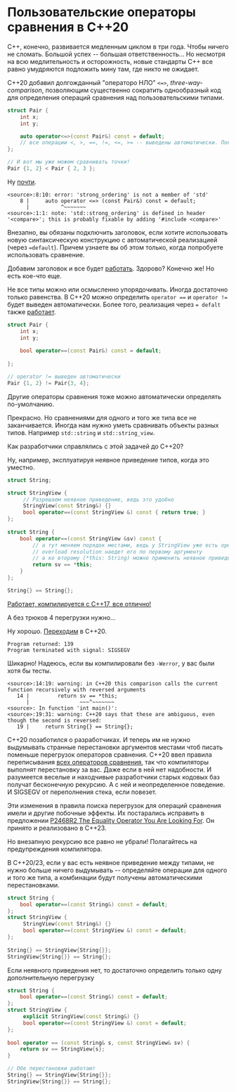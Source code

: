 # Пользовательские операторы сравнения в C++20

С++, конечно, развивается медленным циклом в три года. Чтобы ничего не сломать. Большой успех -- большая ответственность...
Но несмотря на всю медлительность и осторожность, новые стандарты C++ все равно умудряются подложить мину там, где никто не ожидает.

С++20 добавил долгожданный "операторо НЛО" `<=>`, *three-way-comparison*, позволяющим существенно сократить однообразный код для определения операций сравнения над пользовательскими типами.

```C++
struct Pair {
    int x;
    int y;

    auto operator<=>(const Pair&) const = default; 
    // все операции <, >, ==, !=, <=, >= -- выведены автоматически. Покомпонентное сравнение в порядке объявления полей!
};

// И вот мы уже можем сравнивать точки!
Pair {1, 2} < Pair { 2, 3 };
```

Ну [почти](https://godbolt.org/z/1n4Mx6j3e).
```
<source>:8:10: error: 'strong_ordering' is not a member of 'std'
    8 |     auto operator <=> (const Pair&) const = default;
      |          ^~~~~~~~
<source>:1:1: note: 'std::strong_ordering' is defined in header '<compare>'; this is probably fixable by adding '#include <compare>'
```

Внезапно, вы обязаны подключить заголовок, если хотите использовать новую синтаксическую конструкцию 
c автоматической реализацией (через `=default`). Причем узнаете вы об этом только, когда попробуете использовать сравнение.

Добавим заголовок и все будет [работать](https://godbolt.org/z/5E4csxK6b). Здорово? Конечно же!
Но есть кое-что еще.

Не все типы можно или осмысленно упорядочивать. Иногда достаточно только равенства.
В C++20 можно определить `operator ==` и `operator !=` будет выведен автоматически.
Более того, реализация через `= defalt` также [работает](https://godbolt.org/z/Mc9YEsGWK).

```C++
struct Pair {
    int x;
    int y;
    
    bool operator==(const Pair&) const = default; 
    
};

// operator != выведен автоматически
Pair {1, 2} != Pair{3, 4};
```

Другие операторы сравнения тоже можно автоматически определять по-умолчанию.

Прекрасно. Но сравнениями для одного и того же типа все не заканчивается. Иногда нам нужно уметь сравнивать
объекты разных типов. Например `std::string` и `std::string_view`. 

Как разработчики справлялись с этой задачей до C++20?

Ну, например, эксплуатируя неявное приведение типов, когда это уместно.
```C++
struct String;

struct StringView {
     // Разрешаем неявное приведение, ведь это удобно
     StringView(const String&) {}
     bool operator==(const StringView &) const { return true; }
};
   
struct String {
    bool operator==(const StringView &sv) const { 
        // а тут меняем порядок местами, ведь у StringView уже есть operator ==
        // overload resolution наедет его по первому аргументу
        // а ко второму (*this: String) можно применить неявное приведенине типа. Все отлично!
        return sv == *this; 
    }
};

String{} == String{};
```
[Работает, компилируется c С++17, все отлично!](https://godbolt.org/z/Ynzo54sYe)

А без трюков 4 перегрузки нужно...

Ну хорошо. [Переходим](https://godbolt.org/z/Yn8M34d7o) в C++20.

```
Program returned: 139
Program terminated with signal: SIGSEGV
```

Шикарно! Надеюсь, если вы компилировали без `-Werror`, у вас были хотя бы тесты.

```
<source>:14:19: warning: in C++20 this comparison calls the current function recursively with reversed arguments
   14 |         return sv == *this;
      |                ~~~^~~~~~~~
<source>: In function 'int main()':
<source>:19:31: warning: C++20 says that these are ambiguous, even though the second is reversed:
   19 |     return String{} == String{};
```

С++20 позаботился о разработчиках. И теперь им не нужно выдумывать странные перестановки аргументов местами чтоб писать поменьше перегрузок операторов сравнения. 
C++20 ввел правила переписывания [всех операторов сравнения](https://en.cppreference.com/w/cpp/language/overload_resolution#Call_to_an_overloaded_operator), так что компиляторы выполнят перестановку за вас. Даже если в ней нет надобности. И разумеется веселые и находчивые разработчики старых кодовых баз получат бесконечную рекурсию. А c ней и неопределенное поведение. И SIGSEGV от переполнения стека, если повезет.

Эти изменения в правила поиска перегрузок для операций сравнения имели и другие побочные эффекты. Их постарались исправить в предложении [P2468R2 The Equality Operator You Are Looking For](https://www.open-std.org/jtc1/sc22/wg21/docs/papers/2022/p2468r2.html#code-patterns-which-fail-at-runtime). Он принято и реализовано в C++23.

Но внезапную рекурсию все равно не убрали! Полагайтесь на предупреждения компилятора.

В С++20/23, если у вас есть неявное приведение между типами, не нужно больше ничего выдумывать -- определяйте операции для одного и того же типа, а комбинации будут получены автоматическими перестановками.

```C++
struct String {
    bool operator==(const String&) const = default; 
};
struct StringView {
     StringView(const String&) {}
     bool operator==(const StringView &) const = default;
};
   
String{} == StringView{String{}};
StringView{String{}} == String{};
```

Если неявного приведения нет, то достаточно определить только одну дополнительную перегрузку

```C++
struct String {
    bool operator==(const String&) const = default; 
};
struct StringView {
     explicit StringView(const String&) {}
     bool operator==(const StringView &) const = default;
};
   
bool operator == (const String& s, const StringView& sv) {
    return sv == StringView{s};
}

// Обе перестановки работают
String{} == StringView{String{}};
StringView{String{}} == String{};
```
